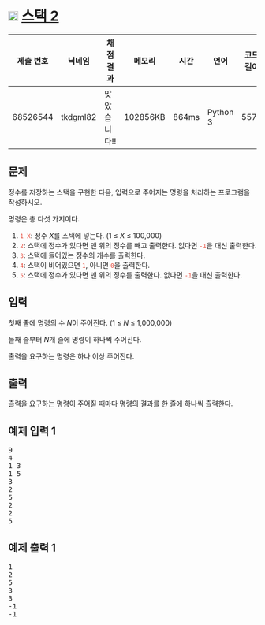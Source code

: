 # <img width="20px"  src="https://d2gd6pc034wcta.cloudfront.net/tier/7.svg" class="solvedac-tier"> [스택 2](https://www.acmicpc.net/problem/28278)

| 제출 번호 | 닉네임   | 채점 결과    | 메모리   | 시간  | 언어     | 코드 길이 |
| --------- | -------- | ------------ | -------- | ----- | -------- | --------- |
| 68526544  | tkdgml82 | 맞았습니다!! | 102856KB | 864ms | Python 3 | 557B      |

## 문제

<p>정수를 저장하는 스택을 구현한 다음, 입력으로 주어지는 명령을 처리하는 프로그램을 작성하시오.</p>

<p>명령은 총 다섯 가지이다.</p>

<ol>
	<li><span style="color:#e74c3c;"><code>1 X</code></span>: 정수 <var>X</var>를 스택에 넣는다. (1 ≤ <var>X</var> ≤ 100,000)</li>
	<li><span style="color:#e74c3c;"><code>2</code></span>: 스택에 정수가 있다면 맨 위의 정수를 빼고 출력한다. 없다면 <span style="color:#e74c3c;"><code>-1</code></span>을 대신 출력한다.</li>
	<li><span style="color:#e74c3c;"><code>3</code></span>: 스택에 들어있는 정수의 개수를 출력한다.</li>
	<li><span style="color:#e74c3c;"><code>4</code></span>: 스택이 비어있으면 <span style="color:#e74c3c;"><code>1</code></span>, 아니면 <span style="color:#e74c3c;"><code>0</code></span>을 출력한다.</li>
	<li><span style="color:#e74c3c;"><code>5</code></span>: 스택에 정수가 있다면 맨 위의 정수를 출력한다. 없다면 <span style="color:#e74c3c;"><code>-1</code></span>을 대신 출력한다.</li>
</ol>

## 입력

<p>첫째 줄에 명령의 수 <var>N</var>이 주어진다. (1 ≤ <var>N</var> ≤ 1,000,000)</p>

<p>둘째 줄부터 <var>N</var>개 줄에 명령이 하나씩 주어진다.</p>

<p>출력을 요구하는 명령은 하나 이상 주어진다.</p>

## 출력

<p>출력을 요구하는 명령이 주어질 때마다 명령의 결과를 한 줄에 하나씩 출력한다.</p>

<section id="sampleinput1">
<div class="headline">
    <h2>예제 입력 1</h2>
</div>
<pre class="sampledata" id="sample-input-1">9
4
1 3
1 5
3
2
5
2
2
5
</pre>
</section>
<section id="sampleoutput1">
<div class="headline">
    <h2>예제 출력 1</h2>
</div>
<pre class="sampledata" id="sample-output-1">1
2
5
3
3
-1
-1
</pre>
</section>

